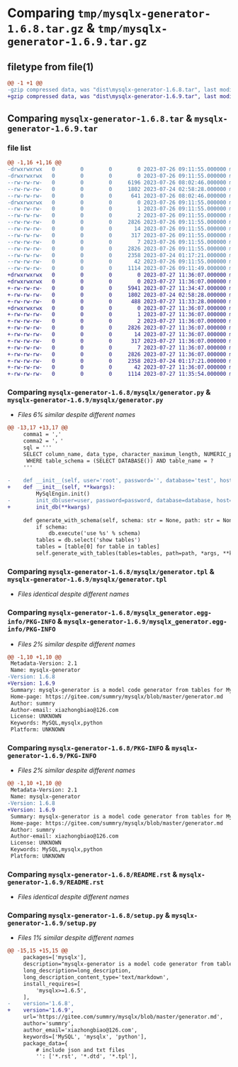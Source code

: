 # Comparing `tmp/mysqlx-generator-1.6.8.tar.gz` & `tmp/mysqlx-generator-1.6.9.tar.gz`

## filetype from file(1)

```diff
@@ -1 +1 @@
-gzip compressed data, was "dist\mysqlx-generator-1.6.8.tar", last modified: Wed Jul 26 09:11:55 2023, max compression
+gzip compressed data, was "dist\mysqlx-generator-1.6.9.tar", last modified: Thu Jul 27 11:36:07 2023, max compression
```

## Comparing `mysqlx-generator-1.6.8.tar` & `mysqlx-generator-1.6.9.tar`

### file list

```diff
@@ -1,16 +1,16 @@
-drwxrwxrwx   0        0        0        0 2023-07-26 09:11:55.000000 mysqlx-generator-1.6.8/
-drwxrwxrwx   0        0        0        0 2023-07-26 09:11:55.000000 mysqlx-generator-1.6.8/mysqlx/
--rw-rw-rw-   0        0        0     6196 2023-07-26 08:02:46.000000 mysqlx-generator-1.6.8/mysqlx/generator.py
--rw-rw-rw-   0        0        0     1802 2023-07-24 02:58:28.000000 mysqlx-generator-1.6.8/mysqlx/generator.tpl
--rw-rw-rw-   0        0        0      641 2023-07-26 08:02:46.000000 mysqlx-generator-1.6.8/mysqlx/__init__.py
-drwxrwxrwx   0        0        0        0 2023-07-26 09:11:55.000000 mysqlx-generator-1.6.8/mysqlx_generator.egg-info/
--rw-rw-rw-   0        0        0        1 2023-07-26 09:11:55.000000 mysqlx-generator-1.6.8/mysqlx_generator.egg-info/dependency_links.txt
--rw-rw-rw-   0        0        0        2 2023-07-26 09:11:55.000000 mysqlx-generator-1.6.8/mysqlx_generator.egg-info/not-zip-safe
--rw-rw-rw-   0        0        0     2826 2023-07-26 09:11:55.000000 mysqlx-generator-1.6.8/mysqlx_generator.egg-info/PKG-INFO
--rw-rw-rw-   0        0        0       14 2023-07-26 09:11:55.000000 mysqlx-generator-1.6.8/mysqlx_generator.egg-info/requires.txt
--rw-rw-rw-   0        0        0      317 2023-07-26 09:11:55.000000 mysqlx-generator-1.6.8/mysqlx_generator.egg-info/SOURCES.txt
--rw-rw-rw-   0        0        0        7 2023-07-26 09:11:55.000000 mysqlx-generator-1.6.8/mysqlx_generator.egg-info/top_level.txt
--rw-rw-rw-   0        0        0     2826 2023-07-26 09:11:55.000000 mysqlx-generator-1.6.8/PKG-INFO
--rw-rw-rw-   0        0        0     2358 2023-07-24 01:17:21.000000 mysqlx-generator-1.6.8/README.rst
--rw-rw-rw-   0        0        0       42 2023-07-26 09:11:55.000000 mysqlx-generator-1.6.8/setup.cfg
--rw-rw-rw-   0        0        0     1114 2023-07-26 09:11:49.000000 mysqlx-generator-1.6.8/setup.py
+drwxrwxrwx   0        0        0        0 2023-07-27 11:36:07.000000 mysqlx-generator-1.6.9/
+drwxrwxrwx   0        0        0        0 2023-07-27 11:36:07.000000 mysqlx-generator-1.6.9/mysqlx/
+-rw-rw-rw-   0        0        0     5941 2023-07-27 11:34:47.000000 mysqlx-generator-1.6.9/mysqlx/generator.py
+-rw-rw-rw-   0        0        0     1802 2023-07-24 02:58:28.000000 mysqlx-generator-1.6.9/mysqlx/generator.tpl
+-rw-rw-rw-   0        0        0      488 2023-07-27 11:33:28.000000 mysqlx-generator-1.6.9/mysqlx/__init__.py
+drwxrwxrwx   0        0        0        0 2023-07-27 11:36:07.000000 mysqlx-generator-1.6.9/mysqlx_generator.egg-info/
+-rw-rw-rw-   0        0        0        1 2023-07-27 11:36:07.000000 mysqlx-generator-1.6.9/mysqlx_generator.egg-info/dependency_links.txt
+-rw-rw-rw-   0        0        0        2 2023-07-27 11:36:07.000000 mysqlx-generator-1.6.9/mysqlx_generator.egg-info/not-zip-safe
+-rw-rw-rw-   0        0        0     2826 2023-07-27 11:36:07.000000 mysqlx-generator-1.6.9/mysqlx_generator.egg-info/PKG-INFO
+-rw-rw-rw-   0        0        0       14 2023-07-27 11:36:07.000000 mysqlx-generator-1.6.9/mysqlx_generator.egg-info/requires.txt
+-rw-rw-rw-   0        0        0      317 2023-07-27 11:36:07.000000 mysqlx-generator-1.6.9/mysqlx_generator.egg-info/SOURCES.txt
+-rw-rw-rw-   0        0        0        7 2023-07-27 11:36:07.000000 mysqlx-generator-1.6.9/mysqlx_generator.egg-info/top_level.txt
+-rw-rw-rw-   0        0        0     2826 2023-07-27 11:36:07.000000 mysqlx-generator-1.6.9/PKG-INFO
+-rw-rw-rw-   0        0        0     2358 2023-07-24 01:17:21.000000 mysqlx-generator-1.6.9/README.rst
+-rw-rw-rw-   0        0        0       42 2023-07-27 11:36:07.000000 mysqlx-generator-1.6.9/setup.cfg
+-rw-rw-rw-   0        0        0     1114 2023-07-27 11:35:54.000000 mysqlx-generator-1.6.9/setup.py
```

### Comparing `mysqlx-generator-1.6.8/mysqlx/generator.py` & `mysqlx-generator-1.6.9/mysqlx/generator.py`

 * *Files 6% similar despite different names*

```diff
@@ -13,17 +13,17 @@
     comma1 = ','
     comma2 = '，'
     sql = '''
     SELECT column_name, data_type, character_maximum_length, NUMERIC_precision, NUMERIC_scale, column_key FROM information_schema.columns
      WHERE table_schema = (SELECT DATABASE()) AND table_name = ? 
     '''
 
-    def __init__(self, user='root', password='', database='test', host='127.0.0.1', port=3306, pool_size=0, show_sql=False, use_unicode=True, **kwargs):
+    def __init__(self, **kwargs):
         MySqlEngin.init()
-        init_db(user=user, password=password, database=database, host=host, port=port, pool_size=pool_size, show_sql=show_sql, use_unicode=use_unicode, **kwargs)
+        init_db(**kwargs)
 
     def generate_with_schema(self, schema: str = None, path: str = None, *args, **kwargs):
         if schema:
             db.execute('use %s' % schema)
         tables = db.select('show tables')
         tables = [table[0] for table in tables]
         self.generate_with_tables(tables=tables, path=path, *args, **kwargs)
```

### Comparing `mysqlx-generator-1.6.8/mysqlx/generator.tpl` & `mysqlx-generator-1.6.9/mysqlx/generator.tpl`

 * *Files identical despite different names*

### Comparing `mysqlx-generator-1.6.8/mysqlx_generator.egg-info/PKG-INFO` & `mysqlx-generator-1.6.9/mysqlx_generator.egg-info/PKG-INFO`

 * *Files 2% similar despite different names*

```diff
@@ -1,10 +1,10 @@
 Metadata-Version: 2.1
 Name: mysqlx-generator
-Version: 1.6.8
+Version: 1.6.9
 Summary: mysqlx-generator is a model code generator from tables for MySqlx.
 Home-page: https://gitee.com/summry/mysqlx/blob/master/generator.md
 Author: summry
 Author-email: xiazhongbiao@126.com
 License: UNKNOWN
 Keywords: MySQL,mysqlx,python
 Platform: UNKNOWN
```

### Comparing `mysqlx-generator-1.6.8/PKG-INFO` & `mysqlx-generator-1.6.9/PKG-INFO`

 * *Files 2% similar despite different names*

```diff
@@ -1,10 +1,10 @@
 Metadata-Version: 2.1
 Name: mysqlx-generator
-Version: 1.6.8
+Version: 1.6.9
 Summary: mysqlx-generator is a model code generator from tables for MySqlx.
 Home-page: https://gitee.com/summry/mysqlx/blob/master/generator.md
 Author: summry
 Author-email: xiazhongbiao@126.com
 License: UNKNOWN
 Keywords: MySQL,mysqlx,python
 Platform: UNKNOWN
```

### Comparing `mysqlx-generator-1.6.8/README.rst` & `mysqlx-generator-1.6.9/README.rst`

 * *Files identical despite different names*

### Comparing `mysqlx-generator-1.6.8/setup.py` & `mysqlx-generator-1.6.9/setup.py`

 * *Files 1% similar despite different names*

```diff
@@ -15,15 +15,15 @@
     packages=['mysqlx'],
     description="mysqlx-generator is a model code generator from tables for MySqlx.",
     long_description=long_description,
     long_description_content_type='text/markdown',
     install_requires=[
         'mysqlx>=1.6.5',
     ],
-    version='1.6.8',
+    version='1.6.9',
     url='https://gitee.com/summry/mysqlx/blob/master/generator.md',
     author='summry',
     author_email='xiazhongbiao@126.com',
     keywords=['MySQL', 'mysqlx', 'python'],
     package_data={
         # include json and txt files
         '': ['*.rst', '*.dtd', '*.tpl'],
```


